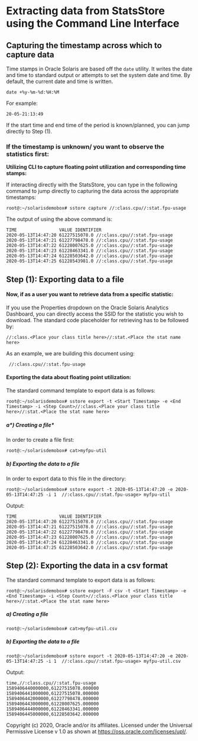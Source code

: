 # Extracting data from StatsStore using the Command Line Interface

## Capturing the timestamp across which to capture data

Time stamps in Oracle Solaris are based off the  `date` utility. It writes the date and time to standard output or attempts to set the system date and time. By default, the current date and time is written.

```
date +%y-%m-%d:%H:%M
```

For example:

```
20-05-21:13:49
```

If the start time and end time of the period is known/planned, you can jump directly to Step (1).

### If the timestamp is unknown/ you want to observe the statistics first:

**Utilizing CLI to capture floating point utilization and corresponding time stamps:**

If interacting directly with the StatsStore, you can type in the following command to jump directly to capturing the data across the appropriate timestamps:

```
root@:~/solarisdemobox# sstore capture //:class.cpu//:stat.fpu-usage
```

The output of using the above command is:

```
TIME                VALUE IDENTIFIER
2020-05-13T14:47:20 61227515078.0 //:class.cpu//:stat.fpu-usage
2020-05-13T14:47:21 61227798478.0 //:class.cpu//:stat.fpu-usage
2020-05-13T14:47:22 61228007625.0 //:class.cpu//:stat.fpu-usage
2020-05-13T14:47:23 61228463341.0 //:class.cpu//:stat.fpu-usage
2020-05-13T14:47:24 61228503642.0 //:class.cpu//:stat.fpu-usage
2020-05-13T14:47:25 61228543981.0 //:class.cpu//:stat.fpu-usage
```



## Step (1): Exporting data to a file

#### Now, if as a user you want to retrieve data from a specific statistic:

If you use the Properties dropdown on the Oracle Solaris Analytics Dashboard, you can directly access the SSID for the statistic you wish to download. The standard code placeholder for retrieving has to be followed by:

```
//:class.<Place your class title here>//:stat.<Place the stat name here>
```

As an example, we are building this document using:

```
 //:class.cpu//:stat.fpu-usage
```



#### Exporting the data about floating point utilization:

The standard command template to export data is as follows:

```
root@:~/solarisdemobox# sstore export -t <Start Timestamp> -e <End Timestamp> -i <Step Count>//:class.<Place your class title here>//:stat.<Place the stat name here>
```

##### a*) Creating a file*

In order to create a file first:

```
root@:~/solarisdemobox# cat>myfpu-util
```

##### *b) Exporting the data to a file*

In order to export data to this file in the directory:

```
root@:~/solarisdemobox# sstore export -t 2020-05-13T14:47:20 -e 2020-05-13T14:47:25 -i 1  //:class.cpu//:stat.fpu-usage> myfpu-util
```

Output:

```
TIME                VALUE IDENTIFIER
2020-05-13T14:47:20 61227515078.0 //:class.cpu//:stat.fpu-usage
2020-05-13T14:47:21 61227515078.0 //:class.cpu//:stat.fpu-usage
2020-05-13T14:47:22 61227798478.0 //:class.cpu//:stat.fpu-usage
2020-05-13T14:47:23 61228007625.0 //:class.cpu//:stat.fpu-usage
2020-05-13T14:47:24 61228463341.0 //:class.cpu//:stat.fpu-usage
2020-05-13T14:47:25 61228503642.0 //:class.cpu//:stat.fpu-usage
```



## Step (2): Exporting the data in a csv format

The standard command template to export data is as follows:

```
root@:~/solarisdemobox# sstore export -F csv -t <Start Timestamp> -e <End Timestamp> -i <Step Count>//:class.<Place your class title here>//:stat.<Place the stat name here> 
```

##### a) Creating a file

```
root@:~/solarisdemobox# cat>myfpu-util.csv
```

##### b) Exporting the data to a file

```
root@:~/solarisdemobox# sstore export -t 2020-05-13T14:47:20 -e 2020-05-13T14:47:25 -i 1  //:class.cpu//:stat.fpu-usage> myfpu-util.csv
```

Output:

```
time,//:class.cpu//:stat.fpu-usage
1589406440000000,61227515078.000000
1589406441000000,61227515078.000000
1589406442000000,61227798478.000000
1589406443000000,61228007625.000000
1589406444000000,61228463341.000000
1589406445000000,61228503642.000000
```





Copyright (c) 2020, Oracle and/or its affiliates.
 Licensed under the Universal Permissive License v 1.0 as shown at <https://oss.oracle.com/licenses/upl/>.